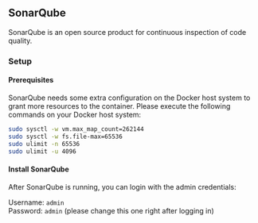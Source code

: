 ## SonarQube
SonarQube is an open source product for continuous inspection of code quality.

### Setup
#### Prerequisites
SonarQube needs some extra configuration on the Docker host system to grant more resources to the container. Please execute the following commands on your Docker host system: <br>
```sh
sudo sysctl -w vm.max_map_count=262144
sudo sysctl -w fs.file-max=65536
sudo ulimit -n 65536
sudo ulimit -u 4096
```

#### Install SonarQube
After SonarQube is running, you can login with the admin credentials:

Username: `admin` <br>
Password: `admin` (please change this one right after logging in)